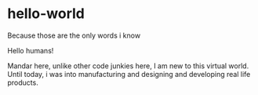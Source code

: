 # hello-world
Because those are the only words i know

Hello humans!

Mandar here, unlike other code junkies here, I am new to this virtual world. Until today, i was into manufacturing and designing and developing real life products.
